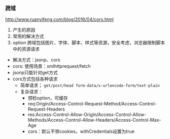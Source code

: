 ### [跨域](https://developer.mozilla.org/zh-CN/docs/Web/HTTP/Access_control_CORS)
http://www.ruanyifeng.com/blog/2016/04/cors.html
  1. 产生的原因
  2. 常用的解决方式
  3. option
跨域包括图片、字体、脚本、样式等资源，安全考虑，浏览器限制脚本中的资源请求
- 解决方式：jsonp、cors
- cors: 使用场景：xmlhttprequest/fetch
- jsonp只能针对get方式
- cors方式包括各种请求
  - 简单请求；
  ```get/post/head form-data/x-urlencode-form/text-plain```
  - 复杂请求：
    - 预检option，可缓存
    - req:Origin/Access-Control-Request-Method/Access-Control-Request-Headers
    - res:Access-Control-Allow-Origin/Access-Control-Allow-Methods/Access-Control-Allow-Headers/Access-Control-Max-Age
    - cors：默认不带cookies，withCredentials设置为true